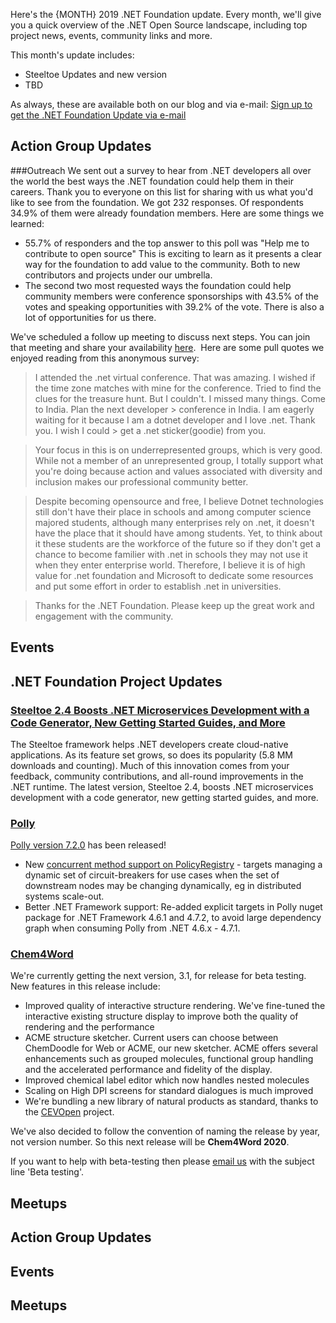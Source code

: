 Here's the {MONTH} 2019 .NET Foundation update. Every month, we'll give you a quick overview of the .NET Open Source landscape, including top project news, events, community links and more.

This month's update includes:

* Steeltoe Updates and new version
* TBD

As always, these are available both on our blog and via e-mail: [Sign up to get the .NET Foundation Update via e-mail](http://eepurl.com/dhL_qb)

## Action Group Updates

###Outreach
We sent out a survey to hear from .NET developers all over the world the best ways the .NET foundation could help them in their careers. Thank you to everyone on this list for sharing with us what you'd like to see from the foundation. We got 232 responses. Of respondents 34.9% of them were already foundation members. 
Here are some things we learned:

- 55.7% of responders and the top answer to this poll was "Help me to contribute to open source" This is exciting to learn as it presents a clear way for the foundation to add value to the community. Both to new contributors and projects under our umbrella. 
- The second two most requested ways the foundation could help community members were conference sponsorships with 43.5% of the votes and speaking opportunities with 39.2% of the vote. There is also a lot of opportunities for us there. 

We've scheduled a follow up meeting to discuss next steps. You can join that meeting and share your availability [here](https://doodle.com/poll/kvbx842hs3megazk). 
Here are some pull quotes we enjoyed reading from this anonymous survey:

> I attended the .net virtual conference. That was amazing. I wished if the time zone matches with mine for the conference. 
> Tried to find the clues for the treasure hunt. But I couldn't. I missed many things. Come to India. Plan the next developer > conference in India. I am eagerly waiting for it because I am a dotnet developer and I love .net. Thank you. I wish I could > get a .net sticker(goodie) from you.

> Your focus in this is on underrepresented groups, which is very good. While not a member of an unrepresented group, I 
> totally support what you're doing because action and values associated with diversity and inclusion makes our professional 
> community better.

> Despite becoming opensource and free, I believe Dotnet technologies still don't have their place in schools and among 
> computer science majored students, although many enterprises rely on .net, it doesn't have the place that it should have 
> among students. Yet, to think about it these students are the workforce of the future so if they don't get a chance to 
> become familier with .net in schools they may not use it when they enter enterprise world. Therefore, I believe it is of 
> high value for .net foundation and Microsoft to dedicate some resources and put some effort in order to establish .net in 
> universities.

> Thanks for the .NET Foundation. Please keep up the great work and engagement with the community.


## Events

## .NET Foundation Project Updates

### [Steeltoe 2.4 Boosts .NET Microservices Development with a Code Generator, New Getting Started Guides, and More](https://content.pivotal.io/dotnet/steeltoe-2-4-boosts-dotnet-microservices-development)

The Steeltoe framework helps .NET developers create cloud-native applications. As its feature set grows, so does its popularity (5.8 MM downloads and counting). Much of this innovation comes from your feedback, community contributions, and all-round improvements in the .NET runtime. The latest version, Steeltoe 2.4, boosts .NET microservices development with a code generator, new getting started guides, and more.

### [Polly](https://github.com/App-vNext/Polly)

[Polly version 7.2.0](https://github.com/App-vNext/Polly/blob/master/CHANGELOG.md#720) has been released!  

+ New [concurrent method support on PolicyRegistry](https://github.com/App-vNext/Polly/wiki/PolicyRegistry#interfaces-and-further-syntax) - targets managing a dynamic set of circuit-breakers for use cases when the set of downstream nodes may be changing dynamically, eg in distributed systems scale-out.
+ Better .NET Framework support: Re-added explicit targets in Polly nuget package for .NET Framework 4.6.1 and 4.7.2, to avoid large dependency graph when consuming Polly from .NET 4.6.x - 4.7.1.

### [Chem4Word](https://www.chem4word.co.uk/)

We're currently getting the next version, 3.1, for release for beta testing.  New features in this release include:

- Improved quality of interactive structure rendering.  We've fine-tuned the interactive existing structure display to improve both the quality of rendering and the performance
- ACME structure sketcher.  Current users can choose between ChemDoodle for Web or ACME, our new sketcher.  ACME offers several enhancements such as grouped molecules, functional group handling and the accelerated performance and fidelity of the display.
- Improved chemical label editor which now handles nested molecules
- Scaling on High DPI screens for standard dialogues is much improved
- We're bundling a new library of natural products as standard, thanks to the [CEVOpen](https://github.com/petermr/CEVOpen) project.

We've also decided to follow the convention of naming the release by year, not version number.  So this next release will be **Chem4Word 2020**.

If you want to help with beta-testing then please [email us](mailto:info@chem4word.co.uk) with the subject line 'Beta testing'.


## Meetups

## Action Group Updates

## Events

## Meetups
